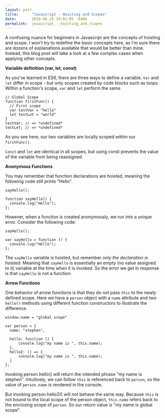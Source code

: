 ```yaml
---
layout: post
title:      "Javascript - Hoisting and Scopes"
date:       2018-06-25 19:01:05 -0400
permalink:  javascript_-_hoisting_and_scopes
---
```



A confusing nuance for beginners in Javascript are the concepts of hoisting and scope.  I won't try to redefine the basic concepts here, as I'm sure there are dozens of explanations available that would be better than mine. Instead, this blog post will take a look at a few complex cases when applying other concepts.

**Variable definition (var, let, const)**

As you've learned in ES6, there are three ways to define a variable.  `Var` and `let` differ in scope - but only scopes created by code blocks such as loops.  Within a function's scope, `var` and `let` perform the same

```
// Global Scope
function firstFunc() {
  // First scope
  var testVar = "hello"
  let testLet = "world"
}
testVar; // => *undefined*
testLet; // => *undefined*
```

As you see here, our two variables are locally scoped within our `firstFunc()`.  

`Const` and `let` are identical in all scopes, but using const prevents the value of the variable from being reassigned.

**Anonymous Functions**

You may remember that function declarations are hoisted, meaning the following code still prints "Hello".

```
sayHello();

function sayHello() {
  console.log("Hello");
};
```

However, when a function is created anonymously, we run into a unique error. Consider the following code:

```
sayHello();

var sayHello = function () {
  console.log("Hello");
};
```

The `sayHello` variable is hoisted, but remember *only the declaration is hoisted.*  Meaning that `sayHello` is essentially an empty (no value assigned to it) variable at the time when it is invoked.  So the error we get in response is that `sayHello` is not a function.

**Arrow Functions**

One behavior of arrow functions is that they do not pass `this` to the newly defined scope.  Here we have a `person` object with a `name` attribute and two `hello()` methods using different function constructors to illustrate the difference.  

```
window.name = "global scope"

var person = {
  name: "stephen",

  hello: function () {
      console.log("my name is ", this.name);
  },
  hello2: () => {
      console.log("my name is ", this.name);
  }
};
```

Invoking person.hello() will return the intended phrase "my name is stephen".  Intuitively, we can follow `this` is referenced back to `person`, so the value of `person.name` is rendered in the console.

But invoking person.hello2() will not behave the same way.  Because `this` is not bound to the local scope of the person object, `this.name` refers back to the enclosing scope of `person`.  So our return value is "my name is global scope".
